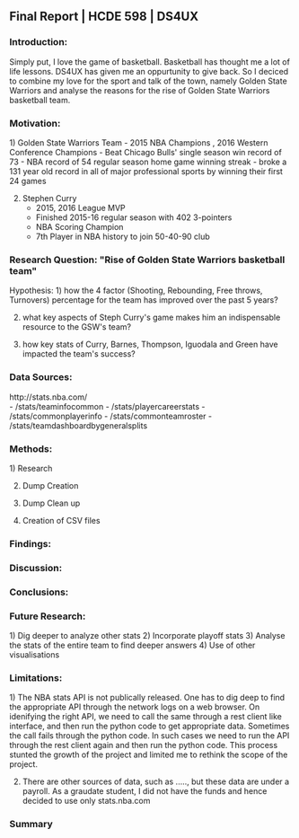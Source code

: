 <h2> Final Report | HCDE 598 | DS4UX </h2>

<h3> Introduction: </h3>
Simply put, I love the game of basketball. Basketball has thought me a lot of life lessons. DS4UX has given me an oppurtunity to give back. So I deciced to combine my love for the sport and talk of the town, namely Golden State Warriors and analyse the reasons for the rise of Golden State Warriors basketball team.


<h3> Motivation: </h3>
1) Golden State Warriors Team 
    - 2015 NBA Champions , 2016 Western Conference Champions
    - Beat Chicago Bulls' single season win record of 73
    - NBA record of 54 regular season home game winning streak
    - broke a 131 year old record in all of major professional sports by winning their first 24 games

2) Stephen Curry
    - 2015, 2016 League MVP
    - Finished 2015-16 regular season with 402 3-pointers
    - NBA Scoring Champion
    - 7th Player in NBA history to join 50-40-90 club

<h3> Research Question: "Rise of Golden State Warriors basketball team" </h3>
Hypothesis:
1) how the 4 factor (Shooting, Rebounding, Free throws, Turnovers) percentage for the team has improved over the past 5 years?

2) what key aspects of Steph Curry's game makes him an indispensable resource to the GSW's team?

3) how key stats of Curry, Barnes, Thompson, Iguodala and Green have impacted the team's success?


<h3> Data Sources: </h3>
http://stats.nba.com/ <br/>
    - /stats/teaminfocommon
    - /stats/playercareerstats
    - /stats/commonplayerinfo 
    - /stats/commonteamroster
    - /stats/teamdashboardbygeneralsplits

<h3> Methods: </h3>
1) Research


2) Dump Creation


3) Dump Clean up


4) Creation of CSV files


<h3> Findings: </h3>


<h3> Discussion: </h3>


<h3> Conclusions: </h3>


<h3> Future Research: </h3>
1) Dig deeper to analyze other stats
2) Incorporate playoff stats
3) Analyse the stats of the entire team to find deeper answers
4) Use of other visualisations


<h3> Limitations: </h3>
1) The NBA stats API is not publically released. One has to dig deep to find the appropriate API through the network logs on a web browser. On idenifying the right API, we need to call the same through a rest client like interface, and then run the python code to get appropriate data. 
Sometimes the call fails through the python code. In such cases we need to run the API through the rest client again and then run the python code. This process stunted the growth of the project and limited me to rethink the scope of the project.

2) There are other sources of data, such as ....., but these data are under a payroll. As a graudate student, I did not have the funds and hence decided to use only stats.nba.com

<h3> Summary </h3>


    

